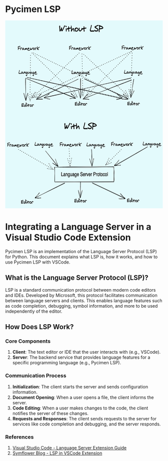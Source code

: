 # Pycimen LSP


<img src="image.png" alt="alt text" width="900" height="600">

# Integrating a Language Server in a Visual Studio Code Extension

Pycimen LSP is an implementation of the Language Server Protocol (LSP) for Python. This document explains what LSP is, how it works, and how to use Pycimen LSP with VSCode.

## What is the Language Server Protocol (LSP)?

LSP is a standard communication protocol between modern code editors and IDEs. Developed by Microsoft, this protocol facilitates communication between language servers and clients. This enables language features such as code completion, debugging, symbol information, and more to be used independently of the editor.

## How Does LSP Work?

### Core Components

1. **Client**: The text editor or IDE that the user interacts with (e.g., VSCode).
2. **Server**: The backend service that provides language features for a specific programming language (e.g., Pycimen LSP).

### Communication Process

1. **Initialization**: The client starts the server and sends configuration information.
2. **Document Opening**: When a user opens a file, the client informs the server.
3. **Code Editing**: When a user makes changes to the code, the client notifies the server of these changes.
4. **Requests and Responses**: The client sends requests to the server for services like code completion and debugging, and the server responds.

### References

1. [Visual Studio Code - Language Server Extension Guide](https://code.visualstudio.com/api/language-extensions/language-server-extension-guide)
2. [Symflower Blog - LSP in VSCode Extension](https://symflower.com/en/company/blog/2022/lsp-in-vscode-extension/)


